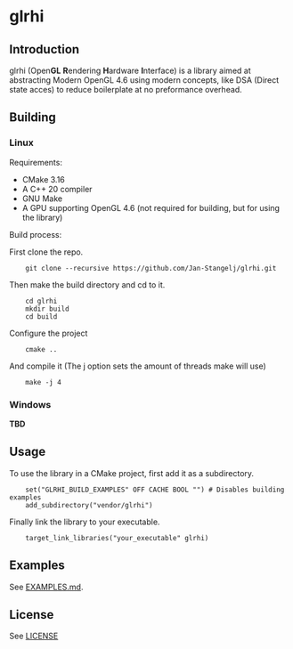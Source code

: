 # glrhi

## Introduction
glrhi (Open**GL** **R**endering **H**ardware **I**nterface) is a library aimed
at abstracting Modern OpenGL 4.6 using modern concepts, like DSA (Direct state acces) to reduce boilerplate at no preformance overhead.

## Building

### Linux
Requirements:
- CMake 3.16
- A C++ 20 compiler
- GNU Make
- A GPU supporting OpenGL 4.6 (not required for building, but for using the library)

Build process:

First clone the repo.

        git clone --recursive https://github.com/Jan-Stangelj/glrhi.git

Then make the build directory and cd to it.

        cd glrhi
        mkdir build
        cd build

Configure the project

        cmake ..

And compile it (The j option sets the amount of threads make will use)

        make -j 4

### Windows
**TBD**

## Usage
To use the library in a CMake project, first add it as a subdirectory.

        set("GLRHI_BUILD_EXAMPLES" OFF CACHE BOOL "") # Disables building examples
        add_subdirectory("vendor/glrhi")

Finally link the library to your executable.

        target_link_libraries("your_executable" glrhi)

## Examples
See [EXAMPLES.md](EXAMPLES.md).

## License
See [LICENSE](LICENSE)